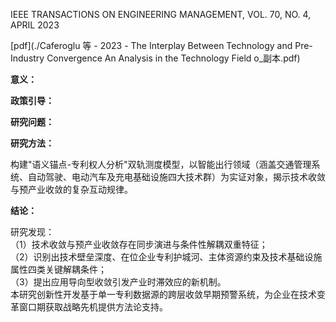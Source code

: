IEEE TRANSACTIONS ON ENGINEERING MANAGEMENT, VOL. 70, NO. 4, APRIL 2023


[pdf](./Caferoglu 等 - 2023 - The Interplay Between Technology and Pre-Industry Convergence An Analysis in the Technology Field o_副本.pdf)  

**意义：**  

**政策引导：**  

**研究问题：** 



**研究方法：**

构建"语义锚点-专利权人分析"双轨测度模型，以智能出行领域（涵盖交通管理系统、自动驾驶、电动汽车及充电基础设施四大技术群）为实证对象，揭示技术收敛与预产业收敛的复杂互动规律。

**结论：** 

研究发现：  
（1）技术收敛与预产业收敛存在同步演进与条件性解耦双重特征；  
（2）识别出技术壁垒深度、在位企业专利护城河、主体资源约束及技术基础设施属性四类关键解耦条件；  
（3）提出应用导向型收敛引发产业时滞效应的新机制。  
本研究创新性开发基于单一专利数据源的跨层收敛早期预警系统，为企业在技术变革窗口期获取战略先机提供方法论支持。